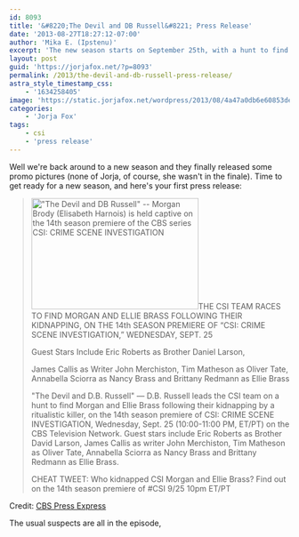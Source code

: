 ```yaml
---
id: 8093
title: '&#8220;The Devil and DB Russell&#8221; Press Release'
date: '2013-08-27T18:27:12-07:00'
author: 'Mika E. (Ipstenu)'
excerpt: 'The new season starts on September 25th, with a hunt to find Morgan! Read all the details.'
layout: post
guid: 'https://jorjafox.net/?p=8093'
permalink: /2013/the-devil-and-db-russell-press-release/
astra_style_timestamp_css:
    - '1634258405'
image: 'https://static.jorjafox.net/wordpress/2013/08/4a47a0db6e60853dedfcfdf08a5ca249.png'
categories:
    - 'Jorja Fox'
tags:
    - csi
    - 'press release'
---
```


Well we're back around to a new season and they finally released some promo pictures (none of Jorja, of course, she wasn't in the finale). Time to get ready for a new season, and here's your first press release:
<blockquote><img class="alignright size-medium wp-image-8094" alt="&quot;The Devil and DB Russell&quot; -- Morgan Brody (Elisabeth Harnois) is held captive on the 14th season premiere of the CBS series CSI: CRIME SCENE INVESTIGATION" src="//static.jorjafox.net/wordpress/2013/08/4a47a0db6e60853dedfcfdf08a5ca249-300x200.png" width="300" height="200" />THE CSI TEAM RACES TO FIND MORGAN AND ELLIE BRASS FOLLOWING THEIR KIDNAPPING, ON THE 14th SEASON PREMIERE OF “CSI: CRIME SCENE INVESTIGATION,” WEDNESDAY, SEPT. 25

Guest Stars Include Eric Roberts as Brother Daniel Larson,

James Callis as Writer John Merchiston, Tim Matheson as Oliver Tate, Annabella Sciorra as Nancy Brass and Brittany Redmann as Ellie Brass

"The Devil and D.B. Russell" — D.B. Russell leads the CSI team on a hunt to find Morgan and Ellie Brass following their kidnapping by a ritualistic killer, on the 14th season premiere of CSI: CRIME SCENE INVESTIGATION, Wednesday, Sept. 25 (10:00-11:00 PM, ET/PT) on the CBS Television Network. Guest stars include Eric Roberts as Brother David Larson, James Callis as writer John Merchiston, Tim Matheson as Oliver Tate, Annabella Sciorra as Nancy Brass and Brittany Redmann as Ellie Brass.

CHEAT TWEET: Who kidnapped CSI Morgan and Ellie Brass? Find out on the 14th season premiere of #CSI 9/25 10pm ET/PT</blockquote>
Credit: <a href="http://www.cbspressexpress.com/cbs-entertainment/releases/view?id=36434">CBS Press Express</a>

The usual suspects are all in the episode,